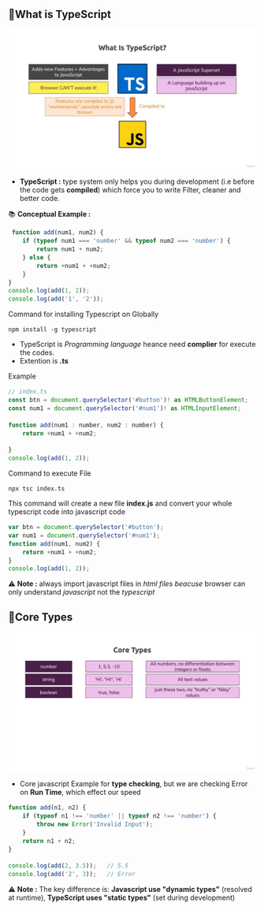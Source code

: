 ## 📘What is TypeScript
![Image](./imags/what-typescript.jpeg)

* **TypeScript :** type system only helps you during development (i.e before the code gets **compiled**) which force you to write Filter, cleaner and better code.

📚 **Conceptual Example :** 

```javascript
 function add(num1, num2) {
    if (typeof num1 === 'number' && typeof num2 === 'number') {
        return num1 + num2;
    } else {
        return +num1 + +num2;
    }
}
console.log(add(1, 2));
console.log(add('1', '2'));
```

Command for installing Typescript on Globally

```
npm install -g typescript
```
* TypeScript is *Programming language* heance need **complier** for execute the codes.
* Extention is **.ts**

Example 

```javascript
// index.ts
const btn = document.querySelector('#button')! as HTMLButtonElement;
const num1 = document.querySelector('#num1')! as HTMLInputElement;

function add(num1 : number, num2 : number) {
    return +num1 + +num2;
    
}
console.log(add(1, 2));
```

Command to execute File
```
npx tsc index.ts
```
This command will create a new file **index.js** and convert your whole typescript code into javascript code

```javascript
var btn = document.querySelector('#button');
var num1 = document.querySelector('#num1');
function add(num1, num2) {
    return +num1 + +num2;
}
console.log(add(1, 2));
```
⚠️ **Note :** always import javascript files in *html files* *beacuse* browser can only understand *javascript* not the *typescript*

## 📘Core Types
![Image](./images/core-typescript.png)

* Core javascript Example for **type checking**, but we are checking Error on **Run Time**, which effect our speed 
```javascript
function add(n1, n2) {
    if (typeof n1 !== 'number' || typeof n2 !== 'number') {
        throw new Error('Invalid Input');
    }
    return n1 + n2;
}

console.log(add(2, 3.5));   // 5.5
console.log(add('2', 3));   // Error
```
⚠️ **Note :** The key difference is: **Javascript use "dynamic types"** (resolved at runtime), **TypeScript uses "static types"** (set during development)

